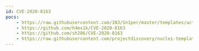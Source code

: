 ```yaml
---
id: CVE-2020-8163
pocs:
    - https://raw.githubusercontent.com/1N3/Sn1per/master/templates/active/CVE-2020-8163_-_Rails_5.0.1_Remote_Code_Execution.sh
    - https://github.com/h4ms1k/CVE-2020-8163
    - https://github.com/sh286/CVE-2020-8163
    - https://raw.githubusercontent.com/projectdiscovery/nuclei-templates/master/cves/CVE-2020-8163.yaml
---
```

